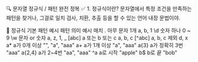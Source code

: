🔍 문자열 정규식 / 패턴 완전 정복
✅ 1. 정규식이란?
문자열에서 특정 조건을 만족하는 패턴을 찾거나,
그걸로 일치 검사, 치환, 추출 등을 할 수 있는 언어 내장 문법이야.

🧪 정규식 기본 패턴 예시
패턴	의미	예시 매치
.	아무 문자 1개	a, b, 1
\d	숫자 하나	0 ~ 9
\w	문자 or 숫자	a, z, 1, _
[abc]	a 또는 b 또는 c	a, b, c
[^abc]	a, b, c 제외	d, x
a*	a가 0개 이상	"", "a", "aaa"
a+	a가 1개 이상	"a", "aaa"
a{3}	a가 정확히 3번	"aaa"
a{2,4}	a가 2~4번	"aa", "aaa"
^a	a로 시작	"apple"
b$	b로 끝	"bob"